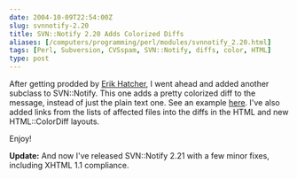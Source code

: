 ```yaml
--- 
date: 2004-10-09T22:54:00Z
slug: svnnotify-2.20
title: SVN::Notify 2.20 Adds Colorized Diffs
aliases: [/computers/programming/perl/modules/svnnotify_2.20.html]
tags: [Perl, Subversion, CVSspam, SVN::Notify, diffs, color, HTML]
type: post
---
```


<p>After getting prodded by <a href="http://www.blogscene.org/erik" title="Erik Hatcher - Blog">Erik Hatcher</a>, I went ahead and added another subclass to SVN::Notify. This one adds a pretty colorized diff to the message, instead of just the plain text one. See an example <a href="/computers/programming/perl/modules/svnnotify_colordiff_example.html" title="SVN::Notify::HTML::ColorDiff example">here</a>. I've also added links from the lists of affected files into the diffs in the HTML and new HTML::ColorDiff layouts.</p>

<p>Enjoy!</p>

<p><strong>Update:</strong> And now I've released SVN::Notify 2.21 with a few minor fixes, including XHTML 1.1 compliance.</p>
